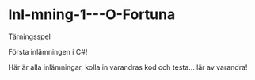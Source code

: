 # Inl-mning-1---O-Fortuna
Tärningsspel

Första inlämningen i C#! 

Här är alla inlämningar, kolla in varandras kod och testa... lär av varandra!